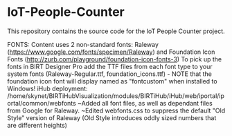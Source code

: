 # IoT-People-Counter
This repository contains the source code for the IoT People Counter project.

FONTS:
Content uses 2 non-standard fonts: Raleway (https://www.google.com/fonts/specimen/Raleway) and Foundation Icon Fonts (http://zurb.com/playground/foundation-icon-fonts-3)
To pick up the fonts in BIRT Designer Pro add the TTF files from each font type to your system fonts (Raleway-Regular.ttf, foundation_icons.ttf) - NOTE that the foundation icon font will display named as "fontcustom" when installed to Windows!
iHub deployment: /home/skynet/BIRTiHubVisualization/modules/BIRTiHub/iHub/web/iportal/iportal/common/webfonts
~Added all font files, as well as dependant files from Google for Raleway.
~Edited webfonts.css to suppress the default "Old Style" version of Raleway (Old Style introduces oddly sized numbers that are different heights)
